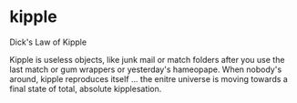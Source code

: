 # kipple
Dick's Law of Kipple


Kipple is useless objects, like junk mail or match folders after you use the last match or gum wrappers or yesterday's hameopape. When nobody's around, kipple reproduces itself ... the enitre universe is moving towards a final state of total, absolute kipplesation.
